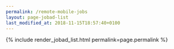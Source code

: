```yaml
---
permalink: /remote-mobile-jobs
layout: page-jobad-list
last_modified_at: 2018-11-15T18:57:40+0100
---
```

{% include render_jobad_list.html permalink=page.permalink %}
